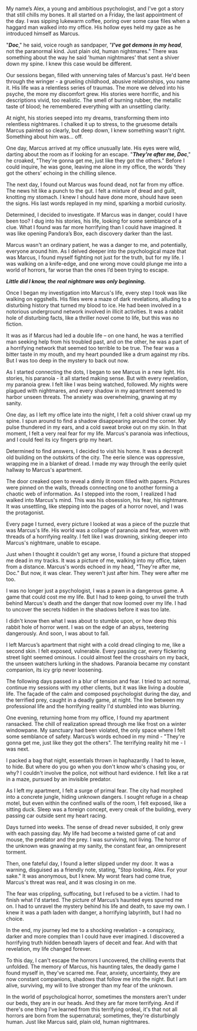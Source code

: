 My name’s Alex, a young and ambitious psychologist, and I've got a story that still chills my bones. It all started on a Friday, the last appointment of the day. I was sipping lukewarm coffee, poring over some case files when a haggard man walked into my office. His hollow eyes held my gaze as he introduced himself as Marcus.  
  
"***Doc***," he said, voice rough as sandpaper, "***I've got demons in my head***, not the paranormal kind. Just plain old, human nightmares." There was something about the way he said 'human nightmares' that sent a shiver down my spine. I knew this case would be different.  
  
Our sessions began, filled with unnerving tales of Marcus's past. He'd been through the wringer - a grueling childhood, abusive relationships, you name it. His life was a relentless series of traumas. The more we delved into his psyche, the more my discomfort grew. His stories were horrific, and his descriptions vivid, too realistic. The smell of burning rubber, the metallic taste of blood; he remembered everything with an unsettling clarity.  
  
At night, his stories seeped into my dreams, transforming them into relentless nightmares. I chalked it up to stress, to the gruesome details Marcus painted so clearly, but deep down, I knew something wasn't right. Something about him was... off.  
  
One day, Marcus arrived at my office unusually late. His eyes were wild, darting about the room as if looking for an escape. "***They're after me, Doc***," he croaked, "They're gonna get me, just like they got the others." Before I could inquire, he was gone, leaving me alone in my office, the words 'they got the others' echoing in the chilling silence.  
  
The next day, I found out Marcus was found dead, not far from my office. The news hit like a punch to the gut. I felt a mixture of dread and guilt, knotting my stomach. I knew I should have done more, should have seen the signs. His last words replayed in my mind, sparking a morbid curiosity.  
  
Determined, I decided to investigate. If Marcus was in danger, could I have been too? I dug into his stories, his life, looking for some semblance of a clue. What I found was far more horrifying than I could have imagined. It was like opening Pandora’s Box, each discovery darker than the last.  
  
Marcus wasn't an ordinary patient, he was a danger to me, and potentially, everyone around him. As I delved deeper into the psychological maze that was Marcus, I found myself fighting not just for the truth, but for my life. I was walking on a knife-edge, and one wrong move could plunge me into a world of horrors, far worse than the ones I’d been trying to escape.  
  
***Little did I know, the real nightmare was only beginning.***  
  
Once I began my investigation into Marcus's life, every step I took was like walking on eggshells. His files were a maze of dark revelations, alluding to a disturbing history that turned my blood to ice. He had been involved in a notorious underground network involved in illicit activities. It was a rabbit hole of disturbing facts, like a thriller novel come to life, but this was no fiction.  
  
It was as if Marcus had led a double life – on one hand, he was a terrified man seeking help from his troubled past, and on the other, he was a part of a horrifying network that seemed too terrible to be true. The fear was a bitter taste in my mouth, and my heart pounded like a drum against my ribs. But I was too deep in the mystery to back out now.  
  
As I started connecting the dots, I began to see Marcus in a new light. His stories, his paranoia - it all started making sense. But with every revelation, my paranoia grew. I felt like I was being watched, followed. My nights were plagued with nightmares, and every shadow in my apartment seemed to harbor unseen threats. The anxiety was overwhelming, gnawing at my sanity.  
  
One day, as I left my office late into the night, I felt a cold shiver crawl up my spine. I spun around to find a shadow disappearing around the corner. My pulse thundered in my ears, and a cold sweat broke out on my skin. In that moment, I felt a very real fear for my life. Marcus's paranoia was infectious, and I could feel its icy fingers grip my heart.  
  
Determined to find answers, I decided to visit his home. It was a decrepit old building on the outskirts of the city. The eerie silence was oppressive, wrapping me in a blanket of dread. I made my way through the eerily quiet hallway to Marcus's apartment.  
  
The door creaked open to reveal a dimly lit room filled with papers. Pictures were pinned on the walls, threads connecting one to another forming a chaotic web of information. As I stepped into the room, I realized I had walked into Marcus's mind. This was his obsession, his fear, his nightmare. It was unsettling, like stepping into the pages of a horror novel, and I was the protagonist.  
  
Every page I turned, every picture I looked at was a piece of the puzzle that was Marcus's life. His world was a collage of paranoia and fear, woven with threads of a horrifying reality. I felt like I was drowning, sinking deeper into Marcus's nightmare, unable to escape.  
  
Just when I thought it couldn't get any worse, I found a picture that stopped me dead in my tracks. It was a picture of me, walking into my office, taken from a distance. Marcus's words echoed in my head, "They're after me, Doc." But now, it was clear. They weren't just after him. They were after me too.  
  
I was no longer just a psychologist, I was a pawn in a dangerous game. A game that could cost me my life. But I had to keep going, to unveil the truth behind Marcus's death and the danger that now loomed over my life. I had to uncover the secrets hidden in the shadows before it was too late.  
  
I didn't know then what I was about to stumble upon, or how deep this rabbit hole of horror went. I was on the edge of an abyss, teetering dangerously. And soon, I was about to fall.  
  
I left Marcus’s apartment that night with a cold dread clinging to me, like a second skin. I felt exposed, vulnerable. Every passing car, every flickering street light seemed ominous. I could almost feel the crosshairs on my back, the unseen watchers lurking in the shadows. Paranoia became my constant companion, its icy grip never loosening.  
  
The following days passed in a blur of tension and fear. I tried to act normal, continue my sessions with my other clients, but it was like living a double life. The façade of the calm and composed psychologist during the day, and the terrified prey, caught in a deadly game, at night. The line between my professional life and the horrifying reality I'd stumbled into was blurring.  
  
One evening, returning home from my office, I found my apartment ransacked. The chill of realization spread through me like frost on a winter windowpane. My sanctuary had been violated, the only space where I felt some semblance of safety. Marcus’s words echoed in my mind - "They're gonna get me, just like they got the others". The terrifying reality hit me - I was next.  
  
I packed a bag that night, essentials thrown in haphazardly. I had to leave, to hide. But where do you go when you don't know who's chasing you, or why? I couldn't involve the police, not without hard evidence. I felt like a rat in a maze, pursued by an invisible predator.  
  
As I left my apartment, I felt a surge of primal fear. The city had morphed into a concrete jungle, hiding unknown dangers. I sought refuge in a cheap motel, but even within the confined walls of the room, I felt exposed, like a sitting duck. Sleep was a foreign concept, every creak of the building, every passing car outside sent my heart racing.  
  
Days turned into weeks. The sense of dread never subsided, it only grew with each passing day. My life had become a twisted game of cat and mouse, the predator and the prey. I was surviving, not living. The horror of the unknown was gnawing at my sanity, the constant fear, an omnipresent torment.  
  
Then, one fateful day, I found a letter slipped under my door. It was a warning, disguised as a friendly note, stating, "Stop looking, Alex. For your sake." It was anonymous, but I knew. My worst fears had come true, Marcus's threat was real, and it was closing in on me.  
  
The fear was crippling, suffocating, but I refused to be a victim. I had to finish what I'd started. The picture of Marcus’s haunted eyes spurred me on. I had to unravel the mystery behind his life and death, to save my own. I knew it was a path laden with danger, a horrifying labyrinth, but I had no choice.  
  
In the end, my journey led me to a shocking revelation - a conspiracy, darker and more complex than I could have ever imagined. I discovered a horrifying truth hidden beneath layers of deceit and fear. And with that revelation, my life changed forever.  
  
To this day, I can't escape the horrors I uncovered, the chilling events that unfolded. The memory of Marcus, his haunting tales, the deadly game I found myself in, they've scarred me. Fear, anxiety, uncertainty, they are now constant companions, shadows that follow me into the night. But I am alive, surviving, my will to live stronger than my fear of the unknown.  
  
In the world of psychological horror, sometimes the monsters aren't under our beds, they are in our heads. And they are far more terrifying. And if there's one thing I've learned from this terrifying ordeal, it's that not all horrors are born from the supernatural; sometimes, they're disturbingly human. Just like Marcus said, plain old, human nightmares.